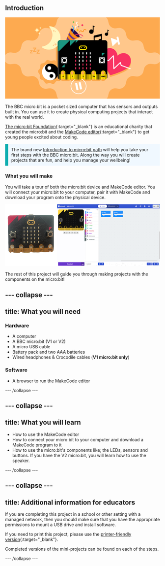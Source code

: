 ## Introduction

![Illustration of the BBC micro:bit, surrounded by icons representing the different projects in the micro:bit pathway.](images/microbit-pathway-banner.png)

The BBC micro:bit is a pocket sized computer that has sensors and outputs built in. You can use it to create physical computing projects that interact with the real world.

[The micro:bit Foundation](https://microbit.org/){:target="_blank"} is an educational charity that created the micro:bit and the [MakeCode editor](https://makecode.microbit.org/#){:target="_blank"} to get young people excited about coding.

<div>
<p style="border-left: solid; border-width:10px; border-color: #0faeb0; background-color: aliceblue; padding: 10px;">
 The brand new <span style="color: #0faeb0"><a href="https://projects.raspberrypi.org/en/pathways/microbit-intro">Introduction to micro:bit path</a></span> will help you take your first steps with the BBC micro:bit. Along the way you will create projects that are fun, and help you manage your wellbeing!
</p>
</div>

### What you will make

You will take a tour of both the micro:bit device and MakeCode editor. You will connect your micro:bit to your computer, pair it with MakeCode and download your program onto the physical device. 

![Image of micro:bit side by side with the MakeCode editor](images/microbit-makecode.png)

The rest of this project will guide you through making projects with the components on the micro:bit!

--- collapse ---
---
title: What you will need
---
### Hardware

+ A computer
+ A BBC micro:bit (V1 or V2)
+ A micro USB cable
+ Battery pack and two AAA batteries
+ Wired headphones & Crocodile cables (**V1 micro:bit only**)

### Software

+ A browser to run the MakeCode editor

--- /collapse ---

--- collapse ---
---
title: What you will learn
---

+ How to use the MakeCode editor
+ How to connect your micro:bit to your computer and download a MakeCode program to it
+ How to use the micro:bit's components like; the LEDs, sensors and buttons. If you have the V2 micro:bit, you will learn how to use the speaker.

--- /collapse ---

--- collapse ---
---
title: Additional information for educators
---

If you are completing this project in a school or other setting with a managed network, then you should make sure that you have the appropriate permissions to mount a USB drive and install software.

If you need to print this project, please use the [printer-friendly version](https://projects.raspberrypi.org/en/projects/getting-started-guide-microbit/print){:target="_blank"}.

Completed versions of the mini-projects can be found on each of the steps.

--- /collapse ---
